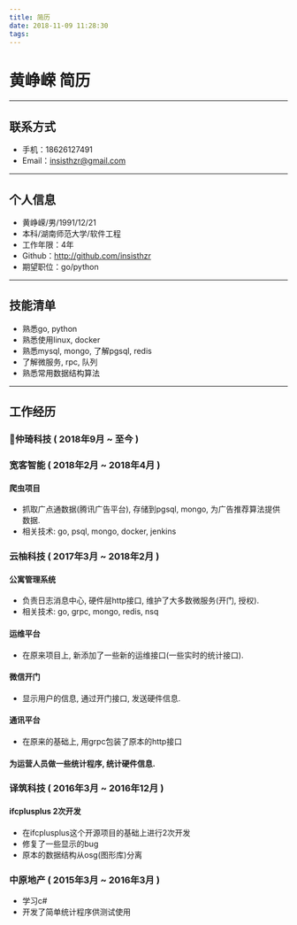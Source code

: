 ```yaml
---
title: 简历
date: 2018-11-09 11:28:30
tags:
---
```


# 黄峥嵘 简历

---

## 联系方式
- 手机：18626127491 
- Email：insisthzr@gmail.com 

---

## 个人信息

 - 黄峥嵘/男/1991/12/21
 - 本科/湖南师范大学/软件工程
 - 工作年限：4年
 - Github：http://github.com/insisthzr
 - 期望职位：go/python

 ---

## 技能清单
- 熟悉go, python
- 熟悉使用linux, docker
- 熟悉mysql, mongo, 了解pgsql, redis
- 了解微服务, rpc, 队列
- 熟悉常用数据结构算法

---

## 工作经历

### 仲琦科技 ( 2018年9月 ~ 至今 )

### 宽客智能 ( 2018年2月 ~ 2018年4月 )

#### 爬虫项目 
- 抓取广点通数据(腾讯广告平台), 存储到pgsql, mongo, 为广告推荐算法提供数据.
- 相关技术: go, psql, mongo, docker, jenkins
 
### 云柚科技 ( 2017年3月 ~ 2018年2月 )

#### 公寓管理系统 
- 负责日志消息中心, 硬件层http接口, 维护了大多数微服务(开门, 授权).
- 相关技术: go, grpc, mongo, redis, nsq

#### 运维平台
- 在原来项目上, 新添加了一些新的运维接口(一些实时的统计接口).

#### 微信开门
- 显示用户的信息, 通过开门接口, 发送硬件信息.

#### 通讯平台
- 在原来的基础上, 用grpc包装了原本的http接口

#### 为运营人员做一些统计程序, 统计硬件信息.

### 译筑科技 ( 2016年3月 ~ 2016年12月 )

#### ifcplusplus 2次开发 
- 在ifcplusplus这个开源项目的基础上进行2次开发
- 修复了一些显示的bug
- 原本的数据结构从osg(图形库)分离

### 中原地产 ( 2015年3月 ~ 2016年3月 )
- 学习c#
- 开发了简单统计程序供测试使用
